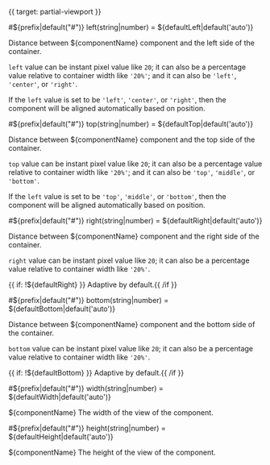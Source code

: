{{ target: partial-viewport }}

#${prefix|default("#")} left(string|number) = ${defaultLeft|default('auto')}

Distance between ${componentName} component and the left side of the container.

`left` value can be instant pixel value like `20`; it can also be a percentage value relative to container width like `'20%'`; and it can also be `'left'`, `'center'`, or `'right'`.

If the `left` value is set to be `'left'`, `'center'`, or `'right'`, then the component will be aligned automatically based on position.

#${prefix|default("#")} top(string|number) = ${defaultTop|default('auto')}

Distance between ${componentName} component and the top side of the container.

`top` value can be instant pixel value like `20`; it can also be a percentage value relative to container width like `'20%'`; and it can also be `'top'`, `'middle'`, or `'bottom'`.

If the `left` value is set to be `'top'`, `'middle'`, or `'bottom'`, then the component will be aligned automatically based on position.

#${prefix|default("#")} right(string|number) = ${defaultRight|default('auto')}

Distance between ${componentName} component and the right side of the container.

`right` value can be instant pixel value like `20`; it can also be a percentage value relative to container width like `'20%'`.

{{ if: !${defaultRight} }} Adaptive by default.{{ /if }}

#${prefix|default("#")} bottom(string|number) = ${defaultBottom|default('auto')}

Distance between ${componentName} component and the bottom side of the container.

`bottom` value can be instant pixel value like `20`; it can also be a percentage value relative to container width like `'20%'`.

{{ if: !${defaultBottom} }} Adaptive by default.{{ /if }}


#${prefix|default("#")} width(string|number) = ${defaultWidth|default('auto')}

${componentName} The width of the view of the component.

#${prefix|default("#")} height(string|number) = ${defaultHeight|default('auto')}

${componentName} The height of the view of the component.

